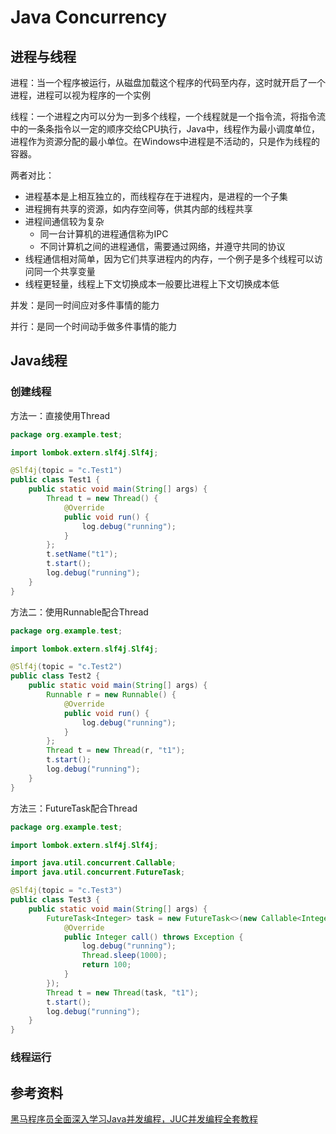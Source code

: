 # Java Concurrency

## 进程与线程

进程：当一个程序被运行，从磁盘加载这个程序的代码至内存，这时就开启了一个进程，进程可以视为程序的一个实例

线程：一个进程之内可以分为一到多个线程，一个线程就是一个指令流，将指令流中的一条条指令以一定的顺序交给CPU执行，Java中，线程作为最小调度单位，进程作为资源分配的最小单位。在Windows中进程是不活动的，只是作为线程的容器。

两者对比：

- 进程基本是上相互独立的，而线程存在于进程内，是进程的一个子集
- 进程拥有共享的资源，如内存空间等，供其内部的线程共享
- 进程间通信较为复杂
  - 同一台计算机的进程通信称为IPC
  - 不同计算机之间的进程通信，需要通过网络，并遵守共同的协议
- 线程通信相对简单，因为它们共享进程内的内存，一个例子是多个线程可以访问同一个共享变量
- 线程更轻量，线程上下文切换成本一般要比进程上下文切换成本低

并发：是同一时间应对多件事情的能力

并行：是同一个时间动手做多件事情的能力

## Java线程

### 创建线程

方法一：直接使用Thread

```java
package org.example.test;

import lombok.extern.slf4j.Slf4j;

@Slf4j(topic = "c.Test1")
public class Test1 {
    public static void main(String[] args) {
        Thread t = new Thread() {
            @Override
            public void run() {
                log.debug("running");
            }
        };
        t.setName("t1");
        t.start();
        log.debug("running");
    }
}

```



方法二：使用Runnable配合Thread

```java
package org.example.test;

import lombok.extern.slf4j.Slf4j;

@Slf4j(topic = "c.Test2")
public class Test2 {
    public static void main(String[] args) {
        Runnable r = new Runnable() {
            @Override
            public void run() {
                log.debug("running");
            }
        };
        Thread t = new Thread(r, "t1");
        t.start();
        log.debug("running");
    }
}

```



方法三：FutureTask配合Thread

```java
package org.example.test;

import lombok.extern.slf4j.Slf4j;

import java.util.concurrent.Callable;
import java.util.concurrent.FutureTask;

@Slf4j(topic = "c.Test3")
public class Test3 {
    public static void main(String[] args) {
        FutureTask<Integer> task = new FutureTask<>(new Callable<Integer>() {
            @Override
            public Integer call() throws Exception {
                log.debug("running");
                Thread.sleep(1000);
                return 100;
            }
        });
        Thread t = new Thread(task, "t1");
        t.start();
        log.debug("running");
    }
}

```

### 线程运行



## 参考资料

[黑马程序员全面深入学习Java并发编程，JUC并发编程全套教程](https://www.bilibili.com/video/BV16J411h7Rd)

